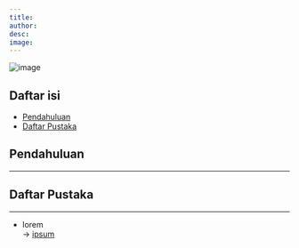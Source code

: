 ```yaml
---
title:
author:
desc:
image:
---
```


![image](image "image")

## Daftar isi

- [Pendahuluan](#pendahuluan)
- [Daftar Pustaka](#daftar-pustaka)

## Pendahuluan

---

## Daftar Pustaka

---

- lorem  
→ [ipsum](ipsum)
